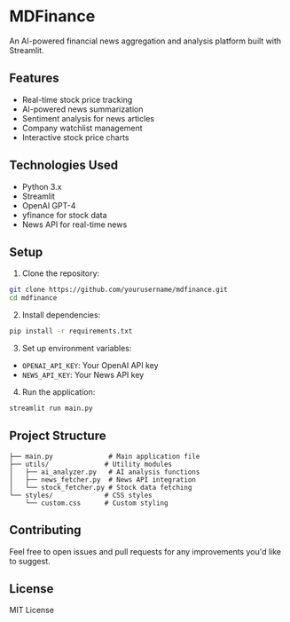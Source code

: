 # MDFinance

An AI-powered financial news aggregation and analysis platform built with Streamlit.

## Features

- Real-time stock price tracking
- AI-powered news summarization
- Sentiment analysis for news articles
- Company watchlist management
- Interactive stock price charts

## Technologies Used

- Python 3.x
- Streamlit
- OpenAI GPT-4
- yfinance for stock data
- News API for real-time news

## Setup

1. Clone the repository:
```bash
git clone https://github.com/yourusername/mdfinance.git
cd mdfinance
```

2. Install dependencies:
```bash
pip install -r requirements.txt
```

3. Set up environment variables:
- `OPENAI_API_KEY`: Your OpenAI API key
- `NEWS_API_KEY`: Your News API key

4. Run the application:
```bash
streamlit run main.py
```

## Project Structure

```
├── main.py              # Main application file
├── utils/              # Utility modules
│   ├── ai_analyzer.py   # AI analysis functions
│   ├── news_fetcher.py  # News API integration
│   └── stock_fetcher.py # Stock data fetching
└── styles/             # CSS styles
    └── custom.css      # Custom styling
```

## Contributing

Feel free to open issues and pull requests for any improvements you'd like to suggest.

## License

MIT License
